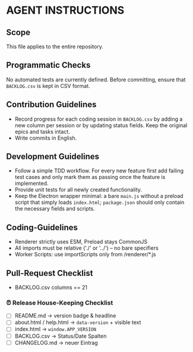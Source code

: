 # AGENT INSTRUCTIONS

## Scope
This file applies to the entire repository.

## Programmatic Checks
No automated tests are currently defined. Before committing, ensure that `BACKLOG.csv` is kept in CSV format.

## Contribution Guidelines
- Record progress for each coding session in `BACKLOG.csv` by adding a new column per session or by updating status fields. Keep the original epics and tasks intact.
- Write commits in English.

## Development Guidelines
- Follow a simple TDD workflow. For every new feature first add failing test cases and only mark them as passing once the feature is implemented.
- Provide unit tests for all newly created functionality.
- Keep the Electron wrapper minimal: a bare `main.js` without a preload script that simply loads `index.html`; `package.json` should only contain the necessary fields and scripts.

## Coding-Guidelines
- Renderer strictly uses ESM, Preload stays CommonJS
- All imports must be relative ('./' or '../') – no bare specifiers
- Worker Scripts: use importScripts only from /renderer/*.js

## Pull-Request Checklist
- BACKLOG.csv columns == 21

### ⏰ Release House-Keeping Checklist
- [ ] README.md → version badge & headline
- [ ] about.html / help.html → `data-version` + visible text
- [ ] index.html → `window.APP_VERSION`
- [ ] BACKLOG.csv → Status/Date Spalten
- [ ] CHANGELOG.md → neuer Eintrag
